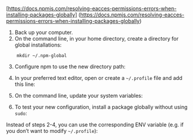 
[https://docs.npmjs.com/resolving-eacces-permissions-errors-when-installing-packages-globally]	(https://docs.npmjs.com/resolving-eacces-permissions-errors-when-installing-packages-globally)

1.  Back up your computer.
2.  On the command line, in your home directory, create a directory for global installations:
```
    mkdir ~/.npm-global
```

3.  Configure npm to use the new directory path:
    
5.  In your preferred text editor, open or create a  `~/.profile`  file and add this line:
    
6.  On the command line, update your system variables:
    
7.  To test your new configuration, install a package globally without using  `sudo`:
    

Instead of steps 2-4, you can use the corresponding ENV variable (e.g. if you don’t want to modify  `~/.profile`):
<!--stackedit_data:
eyJoaXN0b3J5IjpbNzI5ODcxNTg5XX0=
-->